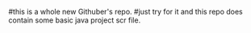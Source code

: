#this is a whole new Githuber's repo.
#just try for it and this repo does contain some basic java project scr file.
